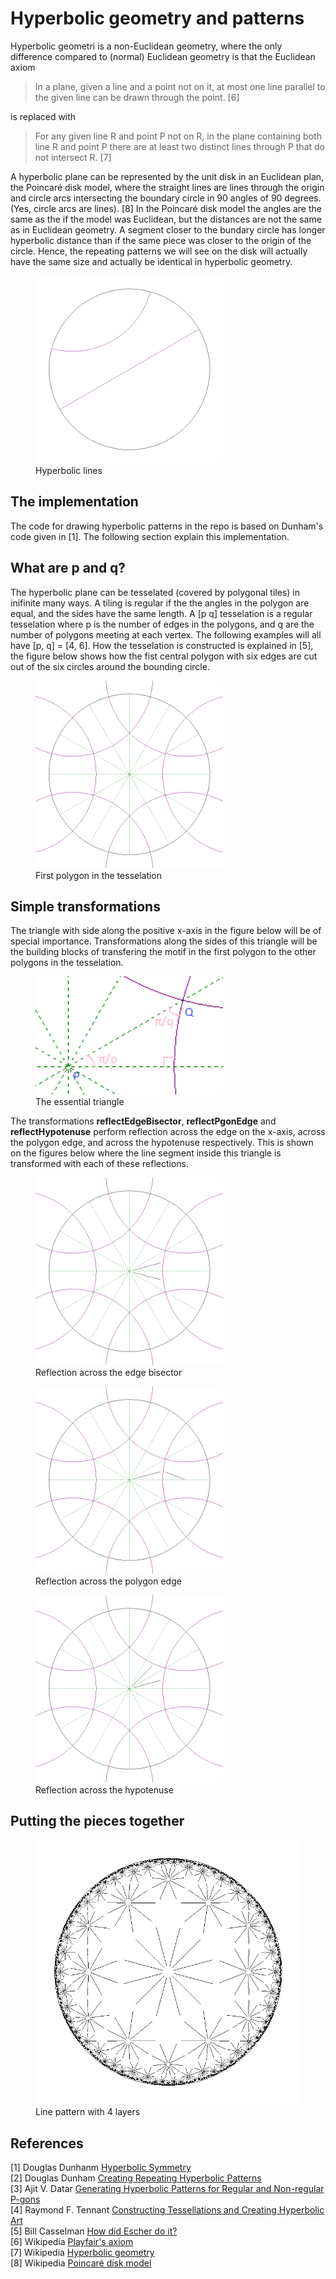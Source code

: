 # Hyperbolic geometry and patterns

Hyperbolic geometri is a non-Euclidean geometry, where the only difference compared to (normal) Euclidean geometry is that the Euclidean axiom  
> In a plane, given a line and a point not on it, at most one line parallel to the given line can be drawn through the point. [6]  

is replaced with  

> For any given line R and point P not on R, in the plane containing both line R and point P there are at least two distinct lines through P that do not intersect R. [7]

A hyperbolic plane can be represented by the unit disk in an Euclidean plan, the Poincaré disk model, where the straight lines are lines through the origin and circle arcs intersecting the boundary circle in 90 angles of 90 degrees. (Yes, circle arcs are lines). [8] In the Poincaré disk model the angles are the same as the if the model was Euclidean, but the distances are not the same as in Euclidean geometry. A segment closer to the bundary circle has longer hyperbolic distance than if the same piece was closer to the origin of the circle. Hence, the repeating patterns we will see on the disk will actually have the same size and actually be identical in hyperbolic geometry.

<figure>
  <img src="img/hyperbolic-lines.png" width="300px" alt="hyperbolic lines" />
  <figcaption>Hyperbolic lines</figcaption>
</figure>

## The implementation
The code for drawing hyperbolic patterns in the repo is based on Dunham's code given in [1]. The following section explain this implementation.

## What are p and q?
The hyperbolic plane can be tesselated (covered by polygonal tiles) in inifinite many ways. A tiling is regular if the the angles in the polygon are equal, and the sides have the same length. A [p q] tesselation is a regular tesselation where p is the number of edges in the polygons, and q are the number of polygons meeting at each vertex. The following examples will all have [p, q] = [4, 6]. 
How the tesselation is constructed is explained in [5], the figure below shows how the fist central polygon with six edges are cut out of the six circles around the bounding circle. 

<figure>
  <img src="img/tesselations.png" width="300px" alt="First polygon in the tesselation" />
  <figcaption>First polygon in the tesselation</figcaption>
</figure>

## Simple transformations
The triangle with side along the positive x-axis in the figure below will be of special importance. Transformations along the sides of this triangle will be the building blocks of transfering the motif in the first polygon to the other polygons in the tesselation.
<figure>
  <img src="img/main_triangle.png" width="300px" alt="The essential triangle" />
  <figcaption>The essential triangle</figcaption>
</figure>

The transformations **reflectEdgeBisector**, **reflectPgonEdge** and **reflectHypotenuse** perform reflection across the edge on the x-axis, across the polygon edge, and across the hypotenuse respectively. This is shown on the figures below where the line segment inside this triangle is transformed with each of these reflections.

<figure>
  <img src="img/edgebisector.png" width="300px" alt="Reflection across the edge bisector" />
  <figcaption>Reflection across the edge bisector</figcaption>
</figure>

<figure>
  <img src="img/pgonedge.png" width="300px" alt="Reflection across the polygon edge" />
  <figcaption>Reflection across the polygon edge</figcaption>
</figure>

<figure>
  <img src="img/hypotenuse.png" width="300px" alt="Reflection across the hypotenuse" />
  <figcaption>Reflection across the hypotenuse</figcaption>
</figure>


## Putting the pieces together

<figure>
  <img src="img/lines.png" alt="Line pattern with 3 layers" />
  <figcaption>Line pattern with 4 layers</figcaption>
</figure>

## References

[1] Douglas Dunhanm [Hyperbolic Symmetry](http://www.sciencedirect.com/science/article/pii/0898122186901471/pdf?md5=89cd95adbf4fbdf4ffdc927f2fae4ae9&pid=1-s2.0-0898122186901471-main.pdf&_valck=1)  
[2] Douglas Dunham [Creating Repeating Hyperbolic Patterns](https://dl.acm.org/citation.cfm?id=806808)  
[3] Ajit V. Datar [Generating Hyperbolic Patterns for Regular and Non-regular P-gons](http://www.d.umn.edu/~data0003/Projects/HyperArt/thesis.pdf)  
[4] Raymond F. Tennant [Constructing Tessellations and Creating Hyperbolic Art](https://www.researchgate.net/profile/Raymond_Tennant/publication/284240977_Constructing_Tessellations_and_Creating_Hyperbolic_Art/links/5650131f08aefe619b122d59/Constructing-Tessellations-and-Creating-Hyperbolic-Art.pdf)  
[5] Bill Casselman [How did Escher do it?](http://www.ams.org/publicoutreach/feature-column/fcarc-circle-limit)  
[6] Wikipedia [Playfair's axiom](https://en.wikipedia.org/wiki/Playfair%27s_axiom)  
[7] Wikipedia [Hyperbolic geometry](https://en.wikipedia.org/wiki/Hyperbolic_geometry)  
[8] Wikipedia [Poincaré disk model](https://en.wikipedia.org/wiki/Poincar%C3%A9_disk_model)  
